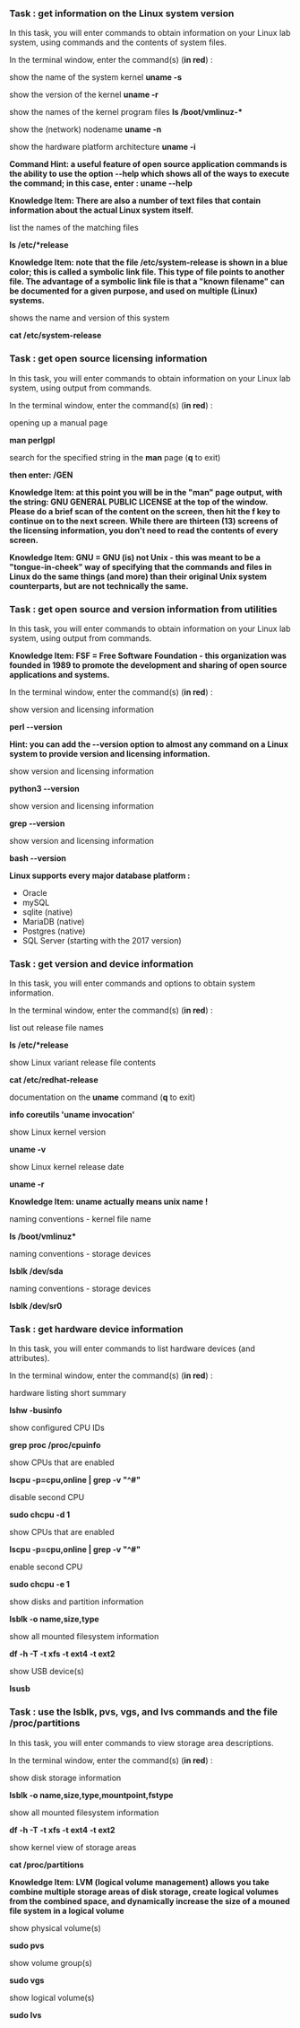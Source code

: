 ### Task : get information on the Linux system version
In this task, you will enter commands to obtain information on your Linux lab system, using commands and the contents of system files.

In the terminal window, enter the command(s) (**in red**) :

show the name of the system kernel **uname -s** 

show the version of the kernel **uname -r**

show the names of the kernel program files **ls /boot/vmlinuz-\***

show the (network) nodename **uname -n**

show the hardware platform architecture **uname -i**

**Command Hint: a useful feature of open source application commands is the ability to use the option --help which shows all of the ways to execute the command; in this case, enter : uname --help**

**Knowledge Item: There are also a number of text files that contain information about the actual Linux system itself.**

list the names of the matching files

**ls /etc/\*release**

**Knowledge Item: note that the file /etc/system-release is shown in a blue color; this is called a symbolic link file. This type of file points to another file. The advantage of a symbolic link file is that a "known filename" can be documented for a given purpose, and used on multiple (Linux) systems.**

shows the name and version of this system

**cat /etc/system-release**

### Task : get open source licensing information
In this task, you will enter commands to obtain information on your Linux lab system, using output from commands.

In the terminal window, enter the command(s) (**in red**) :

opening up a manual page

**man perlgpl**

search for the specified string in the **man** page (**q** to exit)

**then enter: /GEN**

**Knowledge Item: at this point you will be in the "man" page output, with the string: GNU GENERAL PUBLIC LICENSE at the top of the window. Please do a brief scan of the content on the screen, then hit the f key to continue on to the next screen. While there are thirteen (13) screens of the licensing information, you don't need to read the contents of every screen.**

**Knowledge Item: GNU = GNU (is) not Unix - this was meant to be a "tongue-in-cheek" way of specifying that the commands and files in Linux do the same things (and more) than their original Unix system counterparts, but are not technically the same.**




















### Task : get open source and version information from utilities
In this task, you will enter commands to obtain information on your Linux lab system, using output from commands.

**Knowledge Item: FSF = Free Software Foundation - this organization was founded in 1989 to promote the development and sharing of open source applications and systems.**

In the terminal window, enter the command(s) (**in red**) :

show version and licensing information

**perl --version**

**Hint: you can add the --version option to almost any command on a Linux system to provide version and licensing information.**

show version and licensing information

**python3 --version**

show version and licensing information

**grep --version**

show version and licensing information

**bash --version**

**Linux supports every major database platform :**

- Oracle
- mySQL
- sqlite (native)
- MariaDB (native)
- Postgres (native)
- SQL Server (starting with the 2017 version)

### Task : get version and device information
In this task, you will enter commands and options to obtain system information.

In the terminal window, enter the command(s) (**in red**) :

list out release file names

**ls /etc/\*release**

show Linux variant release file contents

**cat /etc/redhat-release**

documentation on the **uname** command (**q** to exit)

**info coreutils 'uname invocation'**

show Linux kernel version

**uname -v**

show Linux kernel release date

**uname -r**

**Knowledge Item: uname actually means unix name !**

naming conventions - kernel file name

**ls /boot/vmlinuz\***

naming conventions - storage devices

**lsblk /dev/sda**

naming conventions - storage devices

**lsblk /dev/sr0**

### Task : get hardware device information
In this task, you will enter commands to list hardware devices (and attributes).

In the terminal window, enter the command(s) (**in red**) :

hardware listing short summary

**lshw -businfo**

show configured CPU IDs

**grep proc /proc/cpuinfo**

show CPUs that are enabled

**lscpu -p=cpu,online | grep -v "^#"**

disable second CPU

**sudo chcpu -d 1**

show CPUs that are enabled

**lscpu -p=cpu,online | grep -v "^#"**

enable second CPU

**sudo chcpu -e 1**

show disks and partition information

**lsblk -o name,size,type**

show all mounted filesystem information

**df -h -T -t xfs -t ext4 -t ext2**

show USB device(s)

**lsusb**

### Task : use the **lsblk**, **pvs**, **vgs**, and **lvs** commands and the file /proc/partitions
In this task, you will enter commands to view storage area descriptions.

In the terminal window, enter the command(s) (**in red**) :

show disk storage information

**lsblk -o name,size,type,mountpoint,fstype**

show all mounted filesystem information

**df -h -T -t xfs -t ext4 -t ext2**

show kernel view of storage areas

**cat /proc/partitions**

**Knowledge Item: LVM (logical volume management) allows you take combine multiple storage areas of disk storage, create logical volumes from the combined space, and dynamically increase the size of a mouned file system in a logical volume**

show physical volume(s)

**sudo pvs**

show volume group(s)

**sudo vgs**

show logical volume(s)

**sudo lvs**